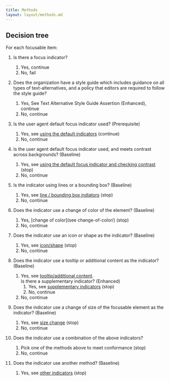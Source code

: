 ```yaml
---
title: Methods
layout: layout/methods.md
---
```


## Decision tree

For each focusable item:

<div class="nested">

1. Is there a focus indicator?
    1. Yes, continue
    2. No, fail

2. Does the organization have a style guide which includes guidance on all types of text-alternatives, and a policy that editors are required to follow the style guide?
    1. Yes, See Text Alternative Style Guide Assertion  (Enhanced), continue
    2. No, continue

3. Is the user agent default focus indicator used? (Prerequisite)
    1. Yes, see [using the default indicators](default-focus-indicator/) (continue)
    2. No, continue

4. Is the user agent default focus indicator used, and meets contrast across backgrounds? (Baseline)
    1. Yes, see [using the default focus indicator and checking contrast](default-focus-indicator-check-contrast/) (stop)
    2. No, continue

5. Is the indicator using lines or a bounding box? (Baseline)
    1. Yes, see [line / bounding box indiators](line-box-indicators) (stop)
    2. No, continue

6. Does the indicator use a change of color of the element? (Baseline)
    1. Yes, [change of color](see change-of-color/) (stop)
    2. No, continue

7. Does the indicator use an icon or shape as the indicator? (Baseline)
    1. Yes, see [icon/shape](icon-shape/) (stop)
    2. No, continue

8. Does the indicator use a tooltip or additional content as the indicator? (Baseline)
    1. Yes, see [tooltip/additional content](tooltip-additional-content/).<br>
        Is there a supplementary indicator? (Enhanced)
        1. Yes, see [supplementary indicators](supplementary-indicators/) (stop)
        2. No, continue
    2. No, continue

9. Does the indicator use a change of size of the focusable element as the indicator? (Baseline)
    1. Yes, see [size change](size-change/) (stop)
    2. No, continue

10. Does the indicator use a combination of the above indicators?
    1. Pick one of the methods above to meet conformance (stop)
    2. No, continue

11. Does the indicator use another method? (Baseline)
    1. Yes, see [other indicators](other-indicators/) (stop)

</div>
